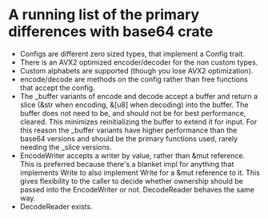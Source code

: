 # A running list of the primary differences with base64 crate

 * Configs are different zero sized types, that implement a Config trait.
 * There is an AVX2 optimized encoder/decoder for the non custom types.
 * Custom alphabets are supported (though you lose AVX2 optimization).
 * encode/decode are methods on the config rather than free functions that
   accept the config.
 * The _buffer variants of encode and decode accept a buffer and return a slice
   (&str when encoding, &[u8] when decoding) into the buffer. The buffer does not need to be, and
   should not be for best performance, cleared. This minimizes reinitializing
   the buffer to extend it for input. For this reason the _buffer variants have
   higher performance than the base64 versions and should be the primary
   functions used, rarely needing the _slice versions.
 * EncodeWriter accepts a writer by value, rather than &mut reference. This is
   preferred because there's a blanket impl for anything that implements Write
   to also implement Write for a &mut reference to it. This gives flexibility to
   the caller to decide whether ownership should be passed into the EncodeWriter
   or not. DecodeReader behaves the same way.
 * DecodeReader exists.

